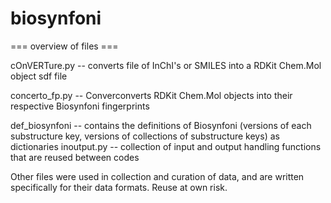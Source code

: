 # biosynfoni

=== overview of files ===

cOnVERTure.py	--	converts file of InChI's or SMILES into a RDKit Chem.Mol object sdf file

concerto_fp.py 	--  Converconverts RDKit Chem.Mol objects into their respective Biosynfoni fingerprints

def_biosynfoni 	--  contains the definitions of Biosynfoni (versions of each substructure key, 
                	versions of collections of substructure keys) as dictionaries
inoutput.py 	--	collection of input and output handling functions that are reused between codes


Other files were used in collection and curation of data, and are written specifically for their data formats. Reuse at own risk.



